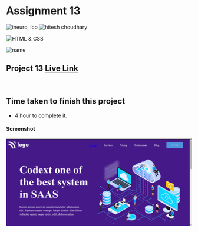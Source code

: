 # Assignment 13

![ineuro, lco](https://img.shields.io/badge/iNeuron-LCO-green)
![hitesh choudhary](https://img.shields.io/badge/Hitesh--Choudhary-Full--stack--JS--bootcamp-red)

![HTML & CSS](https://img.shields.io/badge/HTML-CSS-orange)

![name](https://img.shields.io/badge/Vivek--Maurya-MCA--First--Year-orange)

## Project 13 [Live Link](https://vivek-html-css-project13.netlify.app/)

 <br>

## Time taken to finish this project

-   4 hour to complete it.

#### Screenshot

![Desktop](./Screenshot.png)